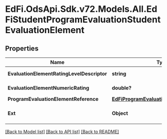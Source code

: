 # EdFi.OdsApi.Sdk.v72.Models.All.EdFiStudentProgramEvaluationStudentEvaluationElement

## Properties

Name | Type | Description | Notes
------------ | ------------- | ------------- | -------------
**EvaluationElementRatingLevelDescriptor** | **string** | The rating level achieved based upon the rating or score for the evaluation element. | [optional] 
**EvaluationElementNumericRating** | **double?** | The numerical rating or score for the evaluation element. | [optional] 
**ProgramEvaluationElementReference** | [**EdFiProgramEvaluationElementReference**](EdFiProgramEvaluationElementReference.md) |  | 
**Ext** | **Object** | Extensions to the StudentProgramEvaluationStudentEvaluationElement entity. | [optional] 

[[Back to Model list]](../README.md#documentation-for-models) [[Back to API list]](../README.md#documentation-for-api-endpoints) [[Back to README]](../README.md)

